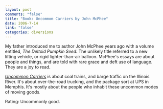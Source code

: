 ```yaml
--- 
layout: post
comments: "false"
title: "Book: Uncommon Carriers by John McPhee"
date: 2006-7-14
link: "false"
categories: diversions
---
```

My father introduced me to author John McPhee years ago with a volume entitled, <i>The Deltoid Pumpkin Seed</i>. The unlikely title referred to a new lifting vehicle, or rigid lighter-than-air balloon. McPhee's essays are about people and things, and are told with rare grace and deft use of language. They are a joy to read.

<i><a href="http://www.amazon.com/gp/product/0374280398/sr=8-1/qid=1152922235/ref=pd_bbs_1/104-0902243-2034365?ie=UTF8" title="Uncommon Carriers">Uncommon Carriers</a></i> is about coal trains, and barge traffic on the Illinois River. It's about over-the-road trucking, and the package sort at UPS in Memphis. It's mostly about the people who inhabit these uncommon modes of moving goods.

Rating: Uncommonly good.
